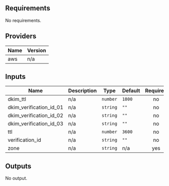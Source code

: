 ## Requirements

No requirements.

## Providers

| Name | Version |
|------|---------|
| aws | n/a |

## Inputs

| Name | Description | Type | Default | Required |
|------|-------------|------|---------|:--------:|
| dkim\_ttl | n/a | `number` | `1800` | no |
| dkim\_verification\_id\_01 | n/a | `string` | `""` | no |
| dkim\_verification\_id\_02 | n/a | `string` | `""` | no |
| dkim\_verification\_id\_03 | n/a | `string` | `""` | no |
| ttl | n/a | `number` | `3600` | no |
| verification\_id | n/a | `string` | `""` | no |
| zone | n/a | `string` | n/a | yes |

## Outputs

No output.

